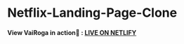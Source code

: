 # Netflix-Landing-Page-Clone
#### View VaiRoga in action🚀 : [LIVE ON NETLIFY](https://netflix-landing-page-clone-01.netlify.app/)
